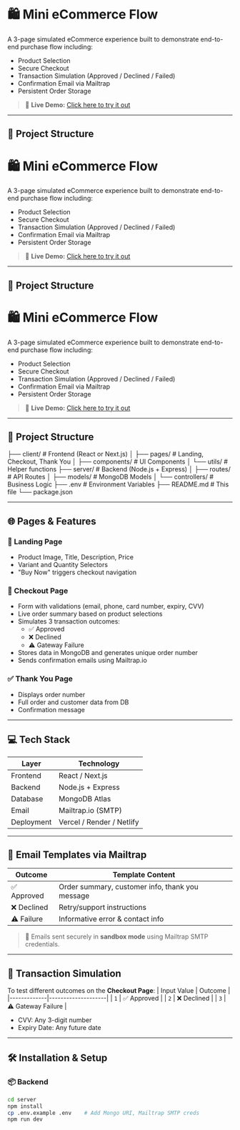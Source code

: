 # 🛍️ Mini eCommerce Flow

A 3-page simulated eCommerce experience built to demonstrate end-to-end purchase flow including:

- Product Selection
- Secure Checkout
- Transaction Simulation (Approved / Declined / Failed)
- Confirmation Email via Mailtrap
- Persistent Order Storage

> 🔗 **Live Demo:** [Click here to try it out](https://your-deployed-site-link.com)

---

## 📑 Project Structure

# 🛍️ Mini eCommerce Flow

A 3-page simulated eCommerce experience built to demonstrate end-to-end purchase flow including:

- Product Selection
- Secure Checkout
- Transaction Simulation (Approved / Declined / Failed)
- Confirmation Email via Mailtrap
- Persistent Order Storage

> 🔗 **Live Demo:** [Click here to try it out](https://your-deployed-site-link.com)

---

## 📑 Project Structure

# 🛍️ Mini eCommerce Flow

A 3-page simulated eCommerce experience built to demonstrate end-to-end purchase flow including:

- Product Selection
- Secure Checkout
- Transaction Simulation (Approved / Declined / Failed)
- Confirmation Email via Mailtrap
- Persistent Order Storage

> 🔗 **Live Demo:** [Click here to try it out](https://your-deployed-site-link.com)

---

## 📑 Project Structure

├── client/ # Frontend (React or Next.js)
│ ├── pages/ # Landing, Checkout, Thank You
│ ├── components/ # UI Components
│ └── utils/ # Helper functions
├── server/ # Backend (Node.js + Express)
│ ├── routes/ # API Routes
│ ├── models/ # MongoDB Models
│ └── controllers/ # Business Logic
├── .env # Environment Variables
├── README.md # This file
└── package.json

---

## 🌐 Pages & Features

### 🔹 Landing Page

- Product Image, Title, Description, Price
- Variant and Quantity Selectors
- "Buy Now" triggers checkout navigation

### 🔸 Checkout Page

- Form with validations (email, phone, card number, expiry, CVV)
- Live order summary based on product selections
- Simulates 3 transaction outcomes:
  - ✅ Approved
  - ❌ Declined
  - ⚠️ Gateway Failure
- Stores data in MongoDB and generates unique order number
- Sends confirmation emails using Mailtrap.io

### ✅ Thank You Page

- Displays order number
- Full order and customer data from DB
- Confirmation message

---

## 💻 Tech Stack

| Layer      | Technology                |
| ---------- | ------------------------- |
| Frontend   | React / Next.js           |
| Backend    | Node.js + Express         |
| Database   | MongoDB Atlas             |
| Email      | Mailtrap.io (SMTP)        |
| Deployment | Vercel / Render / Netlify |

---

## 📩 Email Templates via Mailtrap

| Outcome     | Template Content                                |
| ----------- | ----------------------------------------------- |
| ✅ Approved | Order summary, customer info, thank you message |
| ❌ Declined | Retry/support instructions                      |
| ⚠️ Failure  | Informative error & contact info                |

> 🔐 Emails sent securely in **sandbox mode** using Mailtrap SMTP credentials.

---

## 🔁 Transaction Simulation

To test different outcomes on the **Checkout Page**:
| Input Value | Outcome |
|-------------|--------------------|
| `1` | ✅ Approved |
| `2` | ❌ Declined |
| `3` | ⚠️ Gateway Failure |

- CVV: Any 3-digit number
- Expiry Date: Any future date

---

## 🛠️ Installation & Setup

### 📦 Backend

```bash
cd server
npm install
cp .env.example .env    # Add Mongo URI, Mailtrap SMTP creds
npm run dev
```
